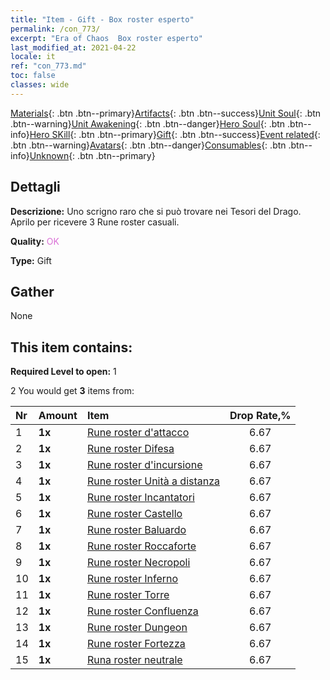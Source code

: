 ```yaml
---
title: "Item - Gift - Box roster esperto"
permalink: /con_773/
excerpt: "Era of Chaos  Box roster esperto"
last_modified_at: 2021-04-22
locale: it
ref: "con_773.md"
toc: false
classes: wide
---
```

 [Materials](/ItemsIT/){: .btn .btn--primary}[Artifacts](/ItemsIT/Artifacts/){: .btn .btn--success}[Unit Soul](/ItemsIT/UnitSoul/){: .btn .btn--warning}[Unit Awakening](/ItemsIT/UnitAwakening/){: .btn .btn--danger}[Hero Soul](/ItemsIT/HeroSoul/){: .btn .btn--info}[Hero SKill](/ItemsIT/HeroSkill/){: .btn .btn--primary}[Gift](/ItemsIT/Gift/){: .btn .btn--success}[Event related](/ItemsIT/Events/){: .btn .btn--warning}[Avatars](/ItemsIT/Avatars/){: .btn .btn--danger}[Consumables](/ItemsIT/Consumables/){: .btn .btn--info}[Unknown](/ItemsIT/Unknown/){: .btn .btn--primary}

## Dettagli
 **Descrizione:** Uno scrigno raro che si può trovare nei Tesori del Drago. Aprilo per ricevere 3 Rune roster casuali.

 **Quality:** <span style="color: #DA70D6">OK</span>

 **Type:** Gift

## Gather

  None

## This item contains:

 **Required Level to open:** 1

 2 You would get **3** items  from:

  | Nr | Amount |     Item    | Drop Rate,% |
  |:---|:-------|:------------|:---------:|
  | 1 |  **1x** | [Rune roster d'attacco](/it/Items/con_734/) | 6.67 | 
  | 2 |  **1x** | [Rune roster Difesa](/it/Items/con_739/) | 6.67 | 
  | 3 |  **1x** | [Rune roster d'incursione](/it/Items/con_741/) | 6.67 | 
  | 4 |  **1x** | [Rune roster Unità a distanza](/it/Items/con_742/) | 6.67 | 
  | 5 |  **1x** | [Rune roster Incantatori](/it/Items/con_746/) | 6.67 | 
  | 6 |  **1x** | [Rune roster Castello](/it/Items/con_752/) | 6.67 | 
  | 7 |  **1x** | [Rune roster Baluardo](/it/Items/con_753/) | 6.67 | 
  | 8 |  **1x** | [Rune roster Roccaforte](/it/Items/con_754/) | 6.67 | 
  | 9 |  **1x** | [Rune roster Necropoli](/it/Items/con_755/) | 6.67 | 
  | 10 |  **1x** | [Rune roster Inferno](/it/Items/con_777/) | 6.67 | 
  | 11 |  **1x** | [Rune roster Torre](/it/Items/con_785/) | 6.67 | 
  | 12 |  **1x** | [Rune roster Confluenza](/it/Items/con_791/) | 6.67 | 
  | 13 |  **1x** | [Rune roster Dungeon](/it/Items/con_792/) | 6.67 | 
  | 14 |  **1x** | [Rune roster Fortezza](/it/Items/con_818/) | 6.67 | 
  | 15 |  **1x** | [Runa roster neutrale](/it/Items/con_869/) | 6.67 | 
